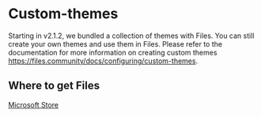# Custom-themes

Starting in v2.1.2, we bundled a collection of themes with Files. You can still create your own themes and use them in Files. Please refer to the documentation for more information on creating custom themes https://files.community/docs/configuring/custom-themes.

## Where to get Files
[Microsoft Store](https://www.microsoft.com/store/apps/9NGHP3DX8HDX)
